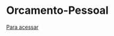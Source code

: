 # Orcamento-Pessoal


[Para acessar](https://cristianodasilvaferreira.github.io/Orcamento-Pessoal/)
